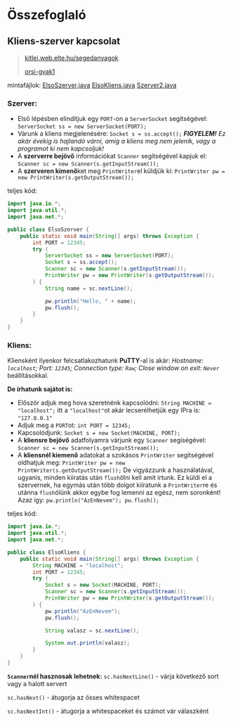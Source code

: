 # Összefoglaló

## Kliens-szerver kapcsolat
> [kitlei.web.elte.hu/segedanyagok](http://kitlei.web.elte.hu/segedanyagok/felev/2018-2019-tavasz/osztott/osztott-feladatok.html#kliens-szerver)
>
>[orsi-gyak1](https://github.com/gabboraron/orsi-gyak1)

mintafájlok: [ElsoSzerver.java](https://github.com/gabboraron/orsi-osszefoglalo/blob/master/gy1/ElsoSzerver.java) [ElsoKliens.java](https://github.com/gabboraron/orsi-osszefoglalo/blob/master/gy1/ElsoKliens.java) [Szerver2.java](https://github.com/gabboraron/orsi-osszefoglalo/blob/master/gy1/Szerver2.java)

### Szerver:
- Első lépésben elindítjuk egy `PORT`-on a `ServerSocket` segítségével: `ServerSocket ss = new ServerSocket(PORT);`
- Várunk a kliens megjelenésére: `Socket s = ss.accept();` _**FIGYELEM!** Ez akár évekig is hajlandó várni, amíg a kliens meg nem jelenik, vagy a programot ki nem kapcsoljuk!_ 
- A **szerverre bejövő** információkat `Scanner` segítségével kapjuk el: `Scanner sc = new Scanner(s.getInputStream());`
- A **szerveren kimenő**ket meg `PrintWriter`el küldjük ki: `PrintWriter pw = new PrintWriter(s.getOutputStream());`

teljes kód:
````Java
import java.io.*;
import java.util.*;
import java.net.*;

public class ElsoSzerver {
	public static void main(String[] args) throws Exception {
		int PORT = 12345;
		try (
			ServerSocket ss = new ServerSocket(PORT);
			Socket s = ss.accept();
			Scanner sc = new Scanner(s.getInputStream());
			PrintWriter pw = new PrintWriter(s.getOutputStream());
		) {
			String name = sc.nextLine();

			pw.println("Hello, " + name);
			pw.flush();
		}
	}
}
````

### Kliens:
Kliensként ilyenkor felcsatlakozhatunk **PuTTY**-al is akár: _Hostname: `localhost`; Port: `12345`; Connection type: `Raw`; Close window on exit: `Never`_ beállításokkal.

**De írhatunk sajátot is:**
- Először adjuk meg hova szeretnénk kapcsolódni: `String MACHINE = "localhost";` itt a `"localhost"`ot akár lecserélhetjük egy IPra is: `"127.0.0.1"`
- Adjuk meg a `PORT`ot: `int PORT = 12345;`
- Kapcsolódjunk: `Socket s = new Socket(MACHINE, PORT);`
- A **kliensre bejövő** adatfolyamra várjunk egy `Scanner` segíségével: `Scanner sc = new Scanner(s.getInputStream());` 
- A **kliensnél kiemenő** adatokat a szokásos `PrintWriter` segítségével oldhatjuk meg: `PrintWriter pw = new PrintWriter(s.getOutputStream());` De vigyázzunk a használatával, ugyanis, minden kiíratás után `flush`ölni kell amit írtunk. Ez küldi el a szervernek, ha egymás után több dolgot kiíratunk a `PrintWriter`re és utánna `flush`ölünk akkor egybe fog lemenni az egész, nem soronként! Azaz így: `pw.println("AzEnNevem"); pw.flush();`

teljes kód: 
````Java
import java.io.*;
import java.util.*;
import java.net.*;

public class ElsoKliens {
	public static void main(String[] args) throws Exception {
		String MACHINE = "localhost";
		int PORT = 12345;
		try (
			Socket s = new Socket(MACHINE, PORT);
			Scanner sc = new Scanner(s.getInputStream());
			PrintWriter pw = new PrintWriter(s.getOutputStream());
		) {
			pw.println("AzEnNevem");
			pw.flush();

			String valasz = sc.nextLine();

			System.out.println(valasz);
		}
	}
}
````
**`Scanner`nél hasznosak lehetnek:**
`sc.hasNextLine()` - várja következő sort vagy a halott servert

`sc.hasNext()`     - átugorja az össes whitespacet

`sc.hasNextInt()`  - átugorja a whitespaceket és számot vár válaszként
